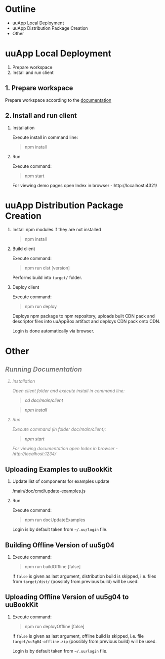 # Outline

- uuApp Local Deployment
- uuApp Distribution Package Creation
- Other

# uuApp Local Deployment

1. Prepare workspace
2. Install and run client

## 1. Prepare workspace

Prepare workspace according to the [documentation](https://plus4u.net/ues/sesm?SessFree=ues%253AVPH-BT%253AUAFTEMPLATE)

## 2. Install and run client

1. Installation

    Execute install in command line:

    > npm install

2. Run

    Execute command:

    > npm start

    For viewing demo pages open Index in browser - http://localhost:4321/

# uuApp Distribution Package Creation

1. Install npm modules if they are not installed

    > npm install

2. Build client

    Execute command:

    > npm run dist [version]

    Performs build into `target/` folder.

3. Deploy client

    Execute command:

    > npm run deploy

    Deploys npm package to npm repository, uploads built CDN pack and descriptor
    files into uuAppBox artifact and deploys CDN pack onto CDN.

    Login is done automatically via browser.

# Other

<div style="color: gray; font-style: italic;"><!-- doesn't work -->

## Running Documentation

1. Installation

    Open client folder and execute install in command line:

    > cd doc/main/client

    > npm install

2. Run

    Execute command (in folder doc/main/client):

    > npm start

    For viewing documentation open Index in browser - http://localhost:1234/

</div>


## Uploading Examples to uuBookKit

1. Update list of components for examples update

    /main/doc/cmd/update-examples.js

2. Run

    Execute command:

    > npm run docUpdateExamples

    Login is by default taken from `~/.uu/login` file.

## Building Offline Version of uu5g04

1. Execute command:

    > npm run buildOffline [false]

    If `false` is given as last argument, distribution build is skipped, i.e.
    files from `target/dist/` (possibly from previous build) will be used.

## Uploading Offline Version of uu5g04 to uuBookKit

1. Execute command:

    > npm run deployOffline [false]

    If `false` is given as last argument, offline build is skipped, i.e.
    file `target/uu5g04-offline.zip` (possibly from previous build) will be used.

    Login is by default taken from `~/.uu/login` file.
